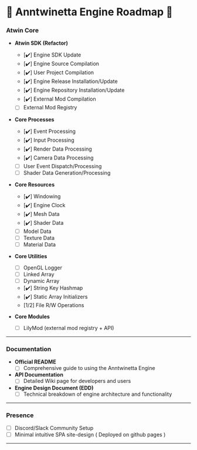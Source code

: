 # 🌸 **Anntwinetta Engine Roadmap** 🌸

### **Atwin Core**
- **Atwin SDK (Refactor)**
    - [✔️] Engine SDK Update
    - [✔️] Engine Source Compilation
    - [✔️] User Project Compilation
    - [✔️] Engine Release Installation/Update
    - [✔️] Engine Repository Installation/Update
    - [✔️] External Mod Compilation
    - [ ] External Mod Registry

- **Core Processes**
    - [✔️] Event Processing
    - [✔️] Input Processing
    - [✔️] Render Data Processing
    - [✔️] Camera Data Processing
    - [ ] User Event Dispatch/Processing
    - [ ] Shader Data Generation/Processing

- **Core Resources**
    - [✔️] Windowing
    - [✔️] Engine Clock
    - [✔️] Mesh Data
    - [✔️] Shader Data
    - [ ] Model Data
    - [ ] Texture Data
    - [ ] Material Data

- **Core Utilities**
    - [ ] OpenGL Logger
    - [ ] Linked Array
    - [ ] Dynamic Array
    - [✔️] String Key Hashmap
    - [✔️] Static Array Initializers
    - [1/2] File R/W Operations

- **Core Modules**
    - [ ] LilyMod (external mod registry + API)
---

### **Documentation**
- **Official README**
  - [ ] Comprehensive guide to using the Anntwinetta Engine

- **API Documentation**
  - [ ] Detailed Wiki page for developers and users

- **Engine Design Document (EDD)**
  - [ ] Technical breakdown of engine architecture and functionality

---

### **Presence**
  - [ ] Discord/Slack Community Setup
  - [ ] Minimal intuitive SPA site-design ( Deployed on github pages )

---
